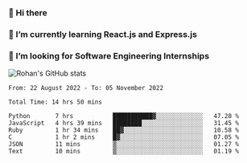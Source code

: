 ### 👋 Hi there 

<!--
**rohznmdev/rohznmdev** is a ✨ _special_ ✨ repository because its `README.md` (this file) appears on your GitHub profile.

Here are some ideas to get you started:

- 🔭 I’m currently working on ...
- 🌱 I’m currently learning Ruby and Ruby on Rails
- 👯 I’m looking to collaborate on ...
- 🤔 I’m looking for help with ...
- 💬 Ask me about ...
- 📫 How to reach me: ...
- 😄 Pronouns: ...
- ⚡ Fun fact: ...
-->
### 🌱 I’m currently learning React.js and Express.js
### 🤔 I’m looking for Software Engineering Internships
![Rohan's GitHub stats](https://github-readme-stats.vercel.app/api?username=rohznmdev&theme=dark&show_icons=true)

<!--START_SECTION:waka-->

```text
From: 22 August 2022 - To: 05 November 2022

Total Time: 14 hrs 50 mins

Python       7 hrs           ███████████▓░░░░░░░░░░░░░   47.20 %
JavaScript   4 hrs 39 mins   ████████░░░░░░░░░░░░░░░░░   31.45 %
Ruby         1 hr 34 mins    ██▓░░░░░░░░░░░░░░░░░░░░░░   10.58 %
C            1 hr 2 mins     █▓░░░░░░░░░░░░░░░░░░░░░░░   07.05 %
JSON         11 mins         ▒░░░░░░░░░░░░░░░░░░░░░░░░   01.27 %
Text         10 mins         ▒░░░░░░░░░░░░░░░░░░░░░░░░   01.19 %
```

<!--END_SECTION:waka-->
